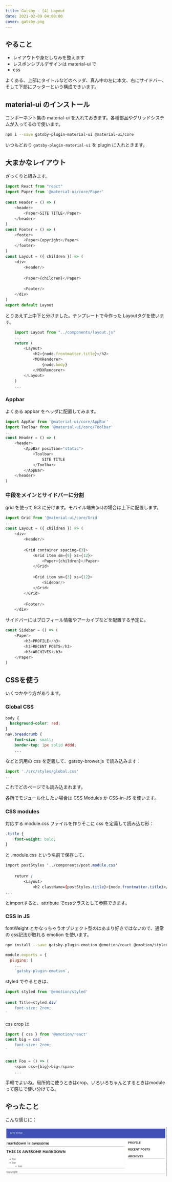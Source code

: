 ```yaml
---
title: Gatsby - [4] Layout
date: 2021-02-09 04:00:00
cover: gatsby.png
---
```


## やること

- レイアウトや身だしなみを整えます
- レスポンシブルデザインは material-ui で
- css 

よくある、上部にタイトルなどのヘッダ、真ん中の左に本文、右にサイドバー、そして下部にフッターという構成できいます。

## material-ui のインストール
コンポーネント集の material-ui を入れておきます。各種部品やグリッドシステムが入ってるので使います。

```sh
npm i --save gatsby-plugin-material-ui @material-ui/core 
```

いつもどおり `gatsby-plugin-material-ui` を plugin に入れときます。

## 大まかなレイアウト
ざっくりと組みます。

```js:title=src/components/layout.js
import React from "react"
import Paper from '@material-ui/core/Paper'

const Header = () => (
    <header>
        <Paper>SITE TITLE</Paper>
    </header>
)
const Footer = () => (
    <footer>
        <Paper>Copyright</Paper>
    </footer>
)
const Layout = ({ children }) => (
    <div>
        <Header/>

        <Paper>{children}</Paper>

        <Footer/>        
    </div>
)
export default Layout
```

とりあえず上中下と分けました。テンプレートで今作った Layoutタグを使います。

```js:title=src/templates/post-template.js
    import Layout from "../components/layout.js"
    ...
    return (
        <Layout>
            <h2>{node.frontmatter.title}</h2>
            <MDXRenderer>
                {node.body}
            </MDXRenderer>
        </Layout>
    )
    ...
```

### Appbar
よくある appbar をヘッダに配置してみます。

```js:title=src/components/layout.js
import AppBar from '@material-ui/core/AppBar'
import Toolbar from '@material-ui/core/Toolbar'
...
const Header = () => (
    <header>
        <AppBar position="static">
            <Toolbar>
                SITE TITLE
            </Toolbar>    
        </AppBar>
    </header>    
)
```
### 中段をメインとサイドバーに分割

grid を使って 9:3 に分けます。モバイル端末(xs)の場合は上下に配置します。

```js:title=src/components/layout.js
import Grid from '@material-ui/core/Grid'
...
const Layout = ({ children }) => (
    <div>
        <Header/>

        <Grid container spacing={3}>
            <Grid item sm={9} xs={12}>
                <Paper>{children}</Paper>
            </Grid>

            <Grid item sm={3} xs={12}>
                <Sidebar/>
            </Grid>
        </Grid>
        
        <Footer/>
    </div>
```

サイドバーにはプロフィール情報やアーカイブなどを配置する予定に。

```js:title=src/components/sidebar.js
const Sidebar = () => (
    <Paper>
        <h3>PROFILE</h3>
        <h3>RECENT POSTS</h3>
        <h3>ARCHIVES</h3>
    </Paper>
)
```

## CSSを使う
いくつかやり方があります。

### Global CSS
```css:title=src/styles/global.css
body {
  background-color: red;
}
nav.breadcrumb {
    font-size: small;
    border-top: 1px solid #ddd;
    ...
```

などと汎用の css を定義して、gatsby-brower.js で読み込みます：

```js:title=gatsby-brower.js
import './src/styles/global.css'
...
```

これでどのページでも読み込まれます。

各所でモジュール化したい場合は CSS Modules か CSS-in-JS を使います。

### CSS modules
対応する module.css ファイルを作りそこに css を定義して読み込む形：

```css:title=src/components/post.module.css
.title {
    font-weight: bold;
}
```
と .module.css という名前で保存して、

```js:title=src/templates/post-template.css
import postStyles '../components/post.module.css'

    return (
        <Layout>
            <h2 className={postStyles.title}>{node.frontmatter.title}</h2>
...            
```

とimportすると、attribute でcssクラスとして参照できます。


### CSS in JS
fontWeight とかなっちゃうオブジェクト型のはあまり好きではないので、通常の css記法が取れる emotion を使います。

```sh
npm install --save gatsby-plugin-emotion @emotion/react @emotion/styled
```

```js:title=gatsby-config.js
module.exports = {
  plugins: [
    ...
    `gatsby-plugin-emotion`,
```

styled でやるときは、

```js
import styled from '@emotion/styled'

const Title=styled.div`
    font-size: 2rem;
`    
```

css crop は

```js
import { css } from '@emotion/react'
const big = css`
    font-size: 2rem;
`

const Foo = () => (
    <span css={big}>big</span>
    ...
```

手軽でよいね。局所的に使うときはcrop、いろいろちゃんとするときはmodule って感じで使い分けてる。

## やったこと
こんな感じに：


![gatsby-4](./gatsby-4.png)